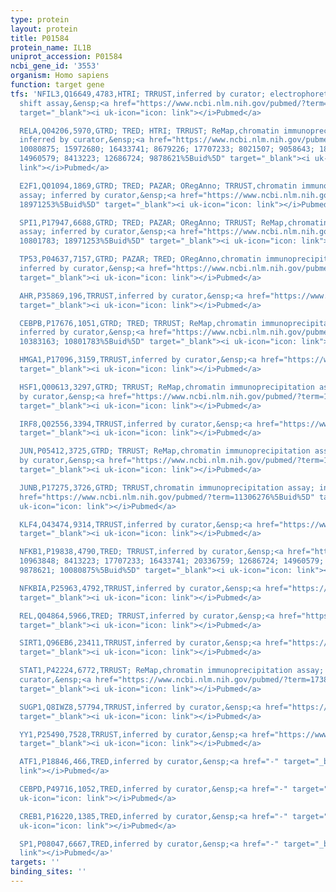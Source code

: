```yaml
---
type: protein
layout: protein
title: P01584
protein_name: IL1B
uniprot_accession: P01584
ncbi_gene_id: '3553'
organism: Homo sapiens
function: target gene
tfs: 'NFIL3,Q16649,4783,HTRI; TRRUST,inferred by curator; electrophoretic mobility
  shift assay,&ensp;<a href="https://www.ncbi.nlm.nih.gov/pubmed/?term=8547328%5Buid%5D"
  target="_blank"><i uk-icon="icon: link"></i>Pubmed</a>

  RELA,Q04206,5970,GTRD; TRED; HTRI; TRRUST; ReMap,chromatin immunoprecipitation assay;
  inferred by curator,&ensp;<a href="https://www.ncbi.nlm.nih.gov/pubmed/?term=20336759;
  10080875; 15972680; 16433741; 8679226; 17707233; 8021507; 9058643; 18285351; 10963848;
  14960579; 8413223; 12686724; 9878621%5Buid%5D" target="_blank"><i uk-icon="icon:
  link"></i>Pubmed</a>

  E2F1,Q01094,1869,GTRD; TRED; PAZAR; ORegAnno; TRRUST,chromatin immunoprecipitation
  assay; inferred by curator,&ensp;<a href="https://www.ncbi.nlm.nih.gov/pubmed/?term=17707233;
  18971253%5Buid%5D" target="_blank"><i uk-icon="icon: link"></i>Pubmed</a>

  SPI1,P17947,6688,GTRD; TRED; PAZAR; ORegAnno; TRRUST; ReMap,chromatin immunoprecipitation
  assay; inferred by curator,&ensp;<a href="https://www.ncbi.nlm.nih.gov/pubmed/?term=17386941;
  10801783; 18971253%5Buid%5D" target="_blank"><i uk-icon="icon: link"></i>Pubmed</a>

  TP53,P04637,7157,GTRD; PAZAR; TRED; ORegAnno,chromatin immunoprecipitation assay;
  inferred by curator,&ensp;<a href="https://www.ncbi.nlm.nih.gov/pubmed/?term=18971253%5Buid%5D"
  target="_blank"><i uk-icon="icon: link"></i>Pubmed</a>

  AHR,P35869,196,TRRUST,inferred by curator,&ensp;<a href="https://www.ncbi.nlm.nih.gov/pubmed/?term=23349129%5Buid%5D"
  target="_blank"><i uk-icon="icon: link"></i>Pubmed</a>

  CEBPB,P17676,1051,GTRD; TRED; TRRUST; ReMap,chromatin immunoprecipitation assay;
  inferred by curator,&ensp;<a href="https://www.ncbi.nlm.nih.gov/pubmed/?term=17386941;
  10383163; 10801783%5Buid%5D" target="_blank"><i uk-icon="icon: link"></i>Pubmed</a>

  HMGA1,P17096,3159,TRRUST,inferred by curator,&ensp;<a href="https://www.ncbi.nlm.nih.gov/pubmed/?term=15901130%5Buid%5D"
  target="_blank"><i uk-icon="icon: link"></i>Pubmed</a>

  HSF1,Q00613,3297,GTRD; TRRUST; ReMap,chromatin immunoprecipitation assay; inferred
  by curator,&ensp;<a href="https://www.ncbi.nlm.nih.gov/pubmed/?term=10328874%5Buid%5D"
  target="_blank"><i uk-icon="icon: link"></i>Pubmed</a>

  IRF8,Q02556,3394,TRRUST,inferred by curator,&ensp;<a href="https://www.ncbi.nlm.nih.gov/pubmed/?term=17386941%5Buid%5D"
  target="_blank"><i uk-icon="icon: link"></i>Pubmed</a>

  JUN,P05412,3725,GTRD; TRRUST; ReMap,chromatin immunoprecipitation assay; inferred
  by curator,&ensp;<a href="https://www.ncbi.nlm.nih.gov/pubmed/?term=11306276%5Buid%5D"
  target="_blank"><i uk-icon="icon: link"></i>Pubmed</a>

  JUNB,P17275,3726,GTRD; TRRUST,chromatin immunoprecipitation assay; inferred by curator,&ensp;<a
  href="https://www.ncbi.nlm.nih.gov/pubmed/?term=11306276%5Buid%5D" target="_blank"><i
  uk-icon="icon: link"></i>Pubmed</a>

  KLF4,O43474,9314,TRRUST,inferred by curator,&ensp;<a href="https://www.ncbi.nlm.nih.gov/pubmed/?term=22449968%5Buid%5D"
  target="_blank"><i uk-icon="icon: link"></i>Pubmed</a>

  NFKB1,P19838,4790,TRED; TRRUST,inferred by curator,&ensp;<a href="https://www.ncbi.nlm.nih.gov/pubmed/?term=8679226;
  10963848; 8413223; 17707233; 16433741; 20336759; 12686724; 14960579; 9058643; 18285351;
  9878621; 10080875%5Buid%5D" target="_blank"><i uk-icon="icon: link"></i>Pubmed</a>

  NFKBIA,P25963,4792,TRRUST,inferred by curator,&ensp;<a href="https://www.ncbi.nlm.nih.gov/pubmed/?term=15228586%5Buid%5D"
  target="_blank"><i uk-icon="icon: link"></i>Pubmed</a>

  REL,Q04864,5966,TRED; TRRUST,inferred by curator,&ensp;<a href="https://www.ncbi.nlm.nih.gov/pubmed/?term=8413223%5Buid%5D"
  target="_blank"><i uk-icon="icon: link"></i>Pubmed</a>

  SIRT1,Q96EB6,23411,TRRUST,inferred by curator,&ensp;<a href="https://www.ncbi.nlm.nih.gov/pubmed/?term=21245135%5Buid%5D"
  target="_blank"><i uk-icon="icon: link"></i>Pubmed</a>

  STAT1,P42224,6772,TRRUST; ReMap,chromatin immunoprecipitation assay; inferred by
  curator,&ensp;<a href="https://www.ncbi.nlm.nih.gov/pubmed/?term=17386941%5Buid%5D"
  target="_blank"><i uk-icon="icon: link"></i>Pubmed</a>

  SUGP1,Q8IWZ8,57794,TRRUST,inferred by curator,&ensp;<a href="https://www.ncbi.nlm.nih.gov/pubmed/?term=9878621%5Buid%5D"
  target="_blank"><i uk-icon="icon: link"></i>Pubmed</a>

  YY1,P25490,7528,TRRUST,inferred by curator,&ensp;<a href="https://www.ncbi.nlm.nih.gov/pubmed/?term=22467534%5Buid%5D"
  target="_blank"><i uk-icon="icon: link"></i>Pubmed</a>

  ATF1,P18846,466,TRED,inferred by curator,&ensp;<a href="-" target="_blank"><i uk-icon="icon:
  link"></i>Pubmed</a>

  CEBPD,P49716,1052,TRED,inferred by curator,&ensp;<a href="-" target="_blank"><i
  uk-icon="icon: link"></i>Pubmed</a>

  CREB1,P16220,1385,TRED,inferred by curator,&ensp;<a href="-" target="_blank"><i
  uk-icon="icon: link"></i>Pubmed</a>

  SP1,P08047,6667,TRED,inferred by curator,&ensp;<a href="-" target="_blank"><i uk-icon="icon:
  link"></i>Pubmed</a>'
targets: ''
binding_sites: ''
---
```

